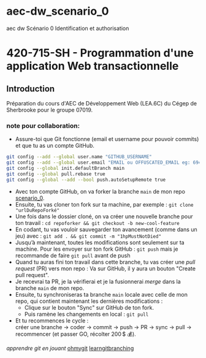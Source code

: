 # aec-dw_scenario_0
aec dw Scénario 0  Identification et authorisation

# 420-715-SH - Programmation d'une application Web transactionnelle

## Introduction

Préparation du cours d'AEC de Développement Web (LEA.6C) du Cégep de Sherbrooke pour le groupe 07019.

### note pour collaboration:
- Assure-toi que Git fonctionne (email et username pour pouvoir commits) et que tu as un compte GitHub.
```bash
git config --add --global user.name "GITHUB_USERNAME"
git config --add --global user.email "EMAIL ou OFFUSCATED_EMAIL eg: 69420+francistops@users.noreply.github.com"
git config --global init.defaultBranch main
git config --global pull.rebase true
git config --global --add --bool push.autoSetupRemote true
```
- Avec ton compte GitHub, on va forker la branche `main` de mon repo [scenario_0](https://github.com/francistops/aec-dw_scenario_0).
- Ensuite, tu vas cloner ton fork sur ta machine, par exemple : `git clone "urlDuRepoForké"`
- Une fois dans le dossier cloné, on va créer une nouvelle branche pour ton travail : `cd repoforker && git checkout -b new-cool-feature`
- En codant, tu vas vouloir sauvegarder ton avancement (comme dans un jeu) avec : `git add . && git commit -m "1hpMustNotDied"`
- Jusqu’à maintenant, toutes les modifications sont seulement sur ta machine. Pour les envoyer sur ton fork GitHub : `git push` mais je recommande de faire `git pull` avant de push
- Quand tu auras fini ton travail dans cette branche, tu vas créer une *pull request* (PR) vers mon repo : Va sur GitHub, il y aura un bouton "Create pull request".
- Je recevrai ta PR, je la vérifierai et je la fusionnerai *merge* dans la branche `main` de mon repo.
- Ensuite, tu synchroniseras ta branche `main` locale avec celle de mon repo, qui contient maintenant les dernières modifications :
  - Clique sur le bouton "Sync" sur GitHub de ton fork.
  - Puis ramène les changements en local : `git pull`
- Et tu recommences le cycle :  
  créer une branche → coder → commit → push → PR → sync → pull → recommencer (et passer GO, récolter 200 $ 💰).
  
  

*apprendre git en jouant*
[ohmygit](https://ohmygit.org/)
[learngitbranching](https://learngitbranching.js.org/?locale=en_US)
